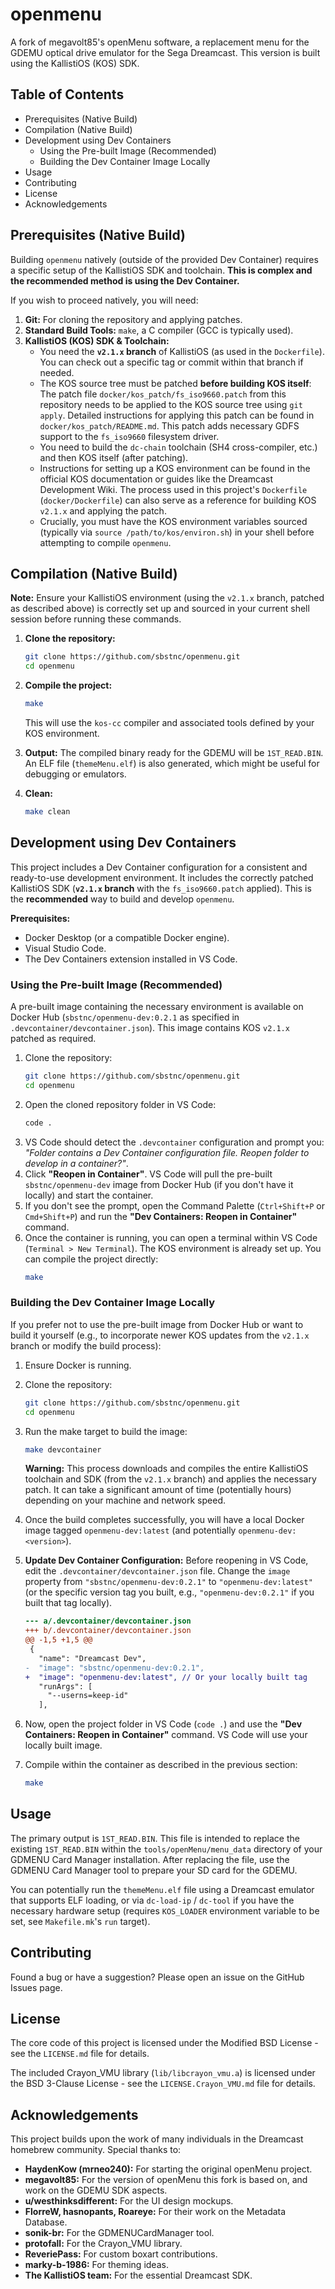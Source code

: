 # openmenu

A fork of megavolt85's openMenu software, a replacement menu for the GDEMU
optical drive emulator for the Sega Dreamcast. This version is built using the
KallistiOS (KOS) SDK.

## Table of Contents

- Prerequisites (Native Build)
- Compilation (Native Build)
- Development using Dev Containers
  - Using the Pre-built Image (Recommended)
  - Building the Dev Container Image Locally
- Usage
- Contributing
- License
- Acknowledgements

## Prerequisites (Native Build)

Building `openmenu` natively (outside of the provided Dev Container) requires a
specific setup of the KallistiOS SDK and toolchain. **This is complex and the
recommended method is using the Dev Container.**

If you wish to proceed natively, you will need:

1.  **Git:** For cloning the repository and applying patches.
2.  **Standard Build Tools:** `make`, a C compiler (GCC is typically used).
3.  **KallistiOS (KOS) SDK & Toolchain:**
    - You need the **`v2.1.x` branch** of KallistiOS (as used in the
      `Dockerfile`). You can check out a specific tag or commit within that
      branch if needed.
    - The KOS source tree must be patched **before building KOS itself**: The
      patch file `docker/kos_patch/fs_iso9660.patch` from this repository needs
      to be applied to the KOS source tree using `git apply`. Detailed
      instructions for applying this patch can be found in
      `docker/kos_patch/README.md`. This patch adds necessary GDFS support to
      the `fs_iso9660` filesystem driver.
    - You need to build the `dc-chain` toolchain (SH4 cross-compiler, etc.) and
      then KOS itself (after patching).
    - Instructions for setting up a KOS environment can be found in the official
      KOS documentation or guides like the Dreamcast Development Wiki. The
      process used in this project's `Dockerfile` (`docker/Dockerfile`) can also
      serve as a reference for building KOS `v2.1.x` and applying the patch.
    - Crucially, you must have the KOS environment variables sourced (typically
      via `source /path/to/kos/environ.sh`) in your shell before attempting to
      compile `openmenu`.

## Compilation (Native Build)

**Note:** Ensure your KallistiOS environment (using the `v2.1.x` branch, patched
as described above) is correctly set up and sourced in your current shell
session before running these commands.

1.  **Clone the repository:**

    ```bash
    git clone https://github.com/sbstnc/openmenu.git
    cd openmenu
    ```

2.  **Compile the project:**

    ```bash
    make
    ```

    This will use the `kos-cc` compiler and associated tools defined by your KOS
    environment.

3.  **Output:** The compiled binary ready for the GDEMU will be `1ST_READ.BIN`.
    An ELF file (`themeMenu.elf`) is also generated, which might be useful for
    debugging or emulators.

4.  **Clean:**
    ```bash
    make clean
    ```

## Development using Dev Containers

This project includes a Dev Container configuration for a consistent and
ready-to-use development environment. It includes the correctly patched
KallistiOS SDK (**`v2.1.x` branch** with the `fs_iso9660.patch` applied). This
is the **recommended** way to build and develop `openmenu`.

**Prerequisites:**

- Docker Desktop (or a compatible Docker engine).
- Visual Studio Code.
- The Dev Containers extension installed in VS Code.

### Using the Pre-built Image (Recommended)

A pre-built image containing the necessary environment is available on Docker
Hub (`sbstnc/openmenu-dev:0.2.1` as specified in
`.devcontainer/devcontainer.json`). This image contains KOS `v2.1.x` patched as
required.

1.  Clone the repository:
    ```bash
    git clone https://github.com/sbstnc/openmenu.git
    cd openmenu
    ```
2.  Open the cloned repository folder in VS Code:
    ```bash
    code .
    ```
3.  VS Code should detect the `.devcontainer` configuration and prompt you:
    _"Folder contains a Dev Container configuration file. Reopen folder to
    develop in a container?"_.
4.  Click **"Reopen in Container"**. VS Code will pull the pre-built
    `sbstnc/openmenu-dev` image from Docker Hub (if you don't have it locally)
    and start the container.
5.  If you don't see the prompt, open the Command Palette (`Ctrl+Shift+P` or
    `Cmd+Shift+P`) and run the **"Dev Containers: Reopen in Container"**
    command.
6.  Once the container is running, you can open a terminal within VS Code
    (`Terminal > New Terminal`). The KOS environment is already set up. You can
    compile the project directly:
    ```bash
    make
    ```

### Building the Dev Container Image Locally

If you prefer not to use the pre-built image from Docker Hub or want to build it
yourself (e.g., to incorporate newer KOS updates from the `v2.1.x` branch or
modify the build process):

1.  Ensure Docker is running.
2.  Clone the repository:
    ```bash
    git clone https://github.com/sbstnc/openmenu.git
    cd openmenu
    ```
3.  Run the make target to build the image:
    ```bash
    make devcontainer
    ```
    **Warning:** This process downloads and compiles the entire KallistiOS
    toolchain and SDK (from the `v2.1.x` branch) and applies the necessary
    patch. It can take a significant amount of time (potentially hours)
    depending on your machine and network speed.
4.  Once the build completes successfully, you will have a local Docker image
    tagged `openmenu-dev:latest` (and potentially `openmenu-dev:<version>`).
5.  **Update Dev Container Configuration:** Before reopening in VS Code, edit
    the `.devcontainer/devcontainer.json` file. Change the `image` property from
    `"sbstnc/openmenu-dev:0.2.1"` to `"openmenu-dev:latest"` (or the specific
    version tag you built, e.g., `"openmenu-dev:0.2.1"` if you built that tag
    locally).

    ```diff
    --- a/.devcontainer/devcontainer.json
    +++ b/.devcontainer/devcontainer.json
    @@ -1,5 +1,5 @@
     {
       "name": "Dreamcast Dev",
    -  "image": "sbstnc/openmenu-dev:0.2.1",
    +  "image": "openmenu-dev:latest", // Or your locally built tag
       "runArgs": [
         "--userns=keep-id"
       ],

    ```

6.  Now, open the project folder in VS Code (`code .`) and use the **"Dev
    Containers: Reopen in Container"** command. VS Code will use your locally
    built image.
7.  Compile within the container as described in the previous section:
    ```bash
    make
    ```

## Usage

The primary output is `1ST_READ.BIN`. This file is intended to replace the
existing `1ST_READ.BIN` within the `tools/openMenu/menu_data` directory of your
GDMENU Card Manager installation. After replacing the file, use the GDMENU Card
Manager tool to prepare your SD card for the GDEMU.

You can potentially run the `themeMenu.elf` file using a Dreamcast emulator that
supports ELF loading, or via `dc-load-ip` / `dc-tool` if you have the necessary
hardware setup (requires `KOS_LOADER` environment variable to be set, see
`Makefile.mk`'s `run` target).

## Contributing

Found a bug or have a suggestion? Please open an issue on the GitHub Issues
page.

## License

The core code of this project is licensed under the Modified BSD License - see
the `LICENSE.md` file for details.

The included Crayon_VMU library (`lib/libcrayon_vmu.a`) is licensed under the
BSD 3-Clause License - see the `LICENSE.Crayon_VMU.md` file for details.

## Acknowledgements

This project builds upon the work of many individuals in the Dreamcast homebrew
community. Special thanks to:

- **HaydenKow (mrneo240):** For starting the original openMenu project.
- **megavolt85:** For the version of openMenu this fork is based on, and work on
  the GDEMU SDK aspects.
- **u/westhinksdifferent:** For the UI design mockups.
- **FlorreW, hasnopants, Roareye:** For their work on the Metadata Database.
- **sonik-br:** For the GDMENUCardManager tool.
- **protofall:** For the Crayon_VMU library.
- **ReveriePass:** For custom boxart contributions.
- **marky-b-1986:** For theming ideas.
- **The KallistiOS team:** For the essential Dreamcast SDK.
